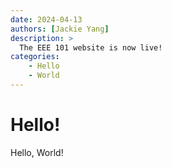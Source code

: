 ```yaml
---
date: 2024-04-13
authors: [Jackie Yang]
description: >
  The EEE 101 website is now live!
categories:
    - Hello
    - World
---
```


# Hello!

Hello, World!